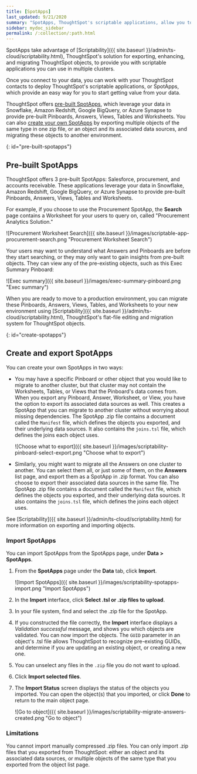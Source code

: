 ```yaml
---
title: [SpotApps]
last_updated: 9/21/2020
summary: "SpotApps, ThoughtSpot's scriptable applications, allow you to migrate multiple objects to and from clusters."
sidebar: mydoc_sidebar
permalink: /:collection/:path.html
---
```

SpotApps take advantage of [Scriptability]({{ site.baseurl }}/admin/ts-cloud/scriptability.html), ThoughtSpot's solution for exporting, enhancing, and migrating ThoughtSpot objects, to provide you with scriptable applications you can use in multiple clusters.   

Once you connect to your data, you can work with your ThoughtSpot contacts to deploy ThoughtSpot's scriptable applications, or SpotApps, which provide an easy way for you to start getting value from your data.

ThoughtSpot offers [pre-built SpotApps](#pre-built-spotapps), which leverage your data in Snowflake, Amazon Redshift, Google BigQuery, or Azure Synapse to provide pre-built Pinboards, Answers, Views, Tables and Worksheets. You can also [create your own SpotApps](#create-spotapps) by exporting multiple objects of the same type in one zip file, or an object and its associated data sources, and migrating these objects to another environment.

{: id="pre-built-spotapps"}
## Pre-built SpotApps
ThoughtSpot offers 3 pre-built SpotApps: Salesforce, procurement, and accounts receivable. These applications leverage your data in Snowflake, Amazon Redshift, Google BigQuery, or Azure Synapse to provide pre-built Pinboards, Answers, Views, Tables and Worksheets.

For example, if you choose to use the Procurement SpotApp, the **Search** page contains a Worksheet for your users to query on, called "Procurement Analytics Solution."

![Procurement Worksheet Search]({{ site.baseurl }}/images/scriptable-app-procurement-search.png "Procurement Worksheet Search")

Your users may want to understand what Answers and Pinboards are before they start searching, or they may only want to gain insights from pre-built objects. They can view any of the pre-existing objects, such as this Exec Summary Pinboard:

![Exec summary]({{ site.baseurl }}/images/exec-summary-pinboard.png "Exec summary")

When you are ready to move to a production environment, you can migrate these Pinboards, Answers, Views, Tables, and Worksheets to your new environment using [Scriptability]({{ site.baseurl }}/admin/ts-cloud/scriptability.html), ThoughtSpot's flat-file editing and migration system for ThoughtSpot objects.

{: id="create-spotapps"}
## Create and export SpotApps
You can create your own SpotApps in two ways:

- You may have a specific Pinboard or other object that you would like to migrate to another cluster, but that cluster may not contain the Worksheets, Tables, or Views that the Pinboard's data comes from. When you export any Pinboard, Answer, Worksheet, or View, you have the option to export its associated data sources as well. This creates a SpotApp that you can migrate to another cluster without worrying about missing dependencies. The SpotApp .zip file contains a document called the `Manifest` file, which defines the objects you exported, and their underlying data sources. It also contains the `joins.tsl` file, which defines the joins each object uses.

    ![Choose what to export]({{ site.baseurl }}/images/scriptability-pinboard-select-export.png "Choose what to export")

- Similarly, you might want to migrate all the Answers on one cluster to another. You can select them all, or just some of them, on the **Answers** list page, and export them as a SpotApp in .zip format. You can also choose to export their associated data sources in the same file. The SpotApp .zip file contains a document called the `Manifest` file, which defines the objects you exported, and their underlying data sources. It also contains the `joins.tsl` file, which defines the joins each object uses.

See [Scriptability]({{ site.baseurl }}/admin/ts-cloud/scriptability.html) for more information on exporting and importing objects.

### Import SpotApps
You can import SpotApps from the SpotApps page, under **Data > SpotApps**.

1. From the **SpotApps** page under the **Data** tab, click **Import**.

    ![Import SpotApps]({{ site.baseurl }}/images/scriptability-spotapps-import.png "Import SpotApps")

2. In the **Import** interface, click **Select .tsl or .zip files to upload**.

6. In your file system, find and select the .zip file for the SpotApp.

8. If you constructed the file correctly, the **Import** interface displays a *Validation successful* message, and shows you which objects are validated. You can now import the objects. The <code>GUID</code> parameter in an object's .tsl file allows ThoughtSpot to recognize pre-existing GUIDs, and determine if you are updating an existing object, or creating a new one.

9. You can unselect any files in the `.zip` file you do not want to upload.

10. Click **Import selected files**.

11. The **Import Status** screen displays the status of the objects you imported. You can open the object(s) that you imported, or click **Done** to return to the main object page.

    ![Go to object]({{ site.baseurl }}/images/scriptability-migrate-answers-created.png "Go to object")

### Limitations
You cannot import manually compressed .zip files. You can only import .zip files that you exported from ThoughtSpot: either an object and its associated data sources, or multiple objects of the same type that you exported from the object list page.
